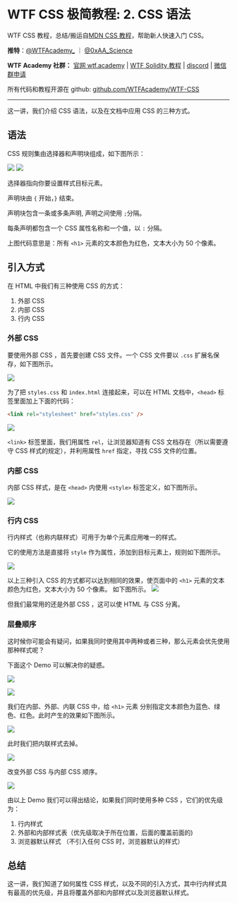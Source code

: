 # WTF CSS 极简教程: 2. CSS 语法

WTF CSS 教程，总结/搬运自[MDN CSS 教程](https://developer.mozilla.org/zh-CN/docs/Web/CSS)，帮助新人快速入门 CSS。

**推特**：[@WTFAcademy\_](https://twitter.com/WTFAcademy_) ｜ [@0xAA_Science](https://twitter.com/0xAA_Science)

**WTF Academy 社群：** [官网 wtf.academy](https://wtf.academy) | [WTF Solidity 教程](https://github.com/AmazingAng/WTFSolidity) | [discord](https://discord.wtf.academy) | [微信群申请](https://docs.google.com/forms/d/e/1FAIpQLSe4KGT8Sh6sJ7hedQRuIYirOoZK_85miz3dw7vA1-YjodgJ-A/viewform?usp=sf_link)

所有代码和教程开源在 github: [github.com/WTFAcademy/WTF-CSS](https://github.com/WTFAcademy/WTF-CSS)

---

这一讲，我们介绍 CSS 语法，以及在文档中应用 CSS 的三种方式。

## 语法

CSS 规则集由选择器和声明块组成，如下图所示：

![](./img/2-1.png) ![](./img/2-2.png)

选择器指向你要设置样式目标元素。

声明块由 `{` 开始，`}` 结束。

声明块包含一条或多条声明, 声明之间使用 `;`分隔。

每条声明都包含一个 CSS 属性名称和一个值，以 `:` 分隔。

上图代码意思是：所有 `<h1>` 元素的文本颜色为红色，文本大小为 50 个像素。

## 引入方式

在 HTML 中我们有三种使用 CSS 的方式：

1. 外部 CSS
2. 内部 CSS
3. 行内 CSS

### 外部 CSS

要使用外部 CSS ，首先要创建 CSS 文件。一个 CSS 文件要以 `.css` 扩展名保存，如下图所示。

![](./img/2-3.png)

为了把 `styles.css` 和 `index.html` 连接起来，可以在 HTML 文档中，`<head>` 标签里面加上下面的代码：

```html
<link rel="stylesheet" href="styles.css" />
```

![](./img/2-4.png)

`<link>` 标签里面，我们用属性 `rel`，让浏览器知道有 CSS 文档存在（所以需要遵守 CSS 样式的规定），并利用属性 `href` 指定，寻找 CSS 文件的位置。

### 内部 CSS

内部 CSS 样式，是在 `<head>` 内使用 `<style>` 标签定义，如下图所示。

![](./img/2-5.png)

### 行内 CSS

行内样式（也称内联样式）可用于为单个元素应用唯一的样式。

它的使用方法是直接将 `style` 作为属性，添加到目标元素上，规则如下图所示。

![](./img/2-6.png)

以上三种引入 CSS 的方式都可以达到相同的效果，使页面中的 `<h1>` 元素的文本颜色为红色，文本大小为 50 个像素。 如下图所示。
![](./img/2-7.png)

但我们最常用的还是外部 CSS ，这可以使 HTML 与 CSS 分离。

### 层叠顺序

这时候你可能会有疑问，如果我同时使用其中两种或者三种，那么元素会优先使用那种样式呢？

下面这个 Demo 可以解决你的疑惑。

![](./img/2-8.png)

![](./img/2-9.png)

我们在内部、外部、内联 CSS 中，给 `<h1>` 元素 分别指定文本颜色为蓝色、绿色、红色。此时产生的效果如下图所示。

![](./img/2-10.png)

此时我们把内联样式去掉。

![](./img/2-11.png)

改变外部 CSS 与内部 CSS 顺序。

![](./img/2-12.png)

由以上 Demo 我们可以得出结论，如果我们同时使用多种 CSS ，它们的优先级为：

1. 行内样式
2. 外部和内部样式表（优先级取决于所在位置，后面的覆盖前面的)
3. 浏览器默认样式 （不引入任何 CSS 时，浏览器默认的样式）

## 总结

这一讲，我们知道了如何属性 CSS 样式，以及不同的引入方式，其中行内样式具有最高的优先级，并且将覆盖外部和内部样式以及浏览器默认样式。

